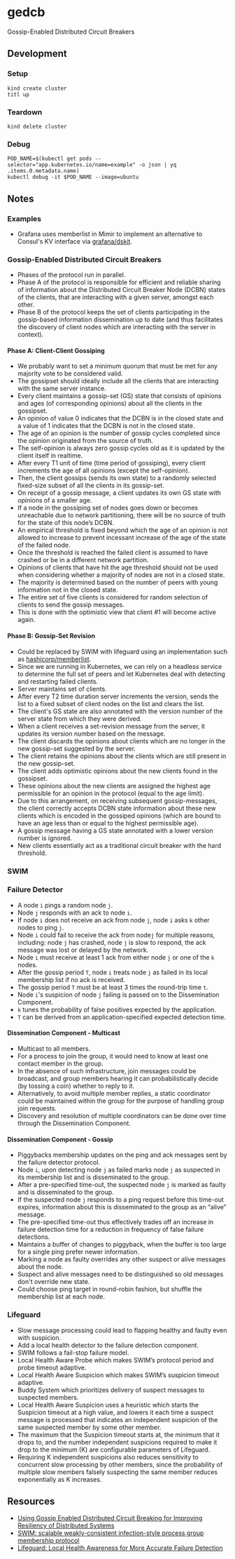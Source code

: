 # gedcb
Gossip-Enabled Distributed Circuit Breakers

## Development
### Setup
```console
kind create cluster
titl up
```

### Teardown
```console
kind delete cluster
```

### Debug
```console
POD_NAME=$(kubectl get pods --selector="app.kubernetes.io/name=example" -o json | yq .items.0.metadata.name)
kubectl debug -it $POD_NAME --image=ubuntu
```

## Notes
### Examples
- Grafana uses memberlist in Mimir to implement an alternative to Consul's KV interface  via [grafana/dskit](https://github.com/grafana/dskit/blob/main/kv/memberlist/memberlist_client.go).

### Gossip-Enabled Distributed Circuit Breakers
- Phases of the protocol run in parallel.
- Phase A of the protocol is responsible for efficient and reliable sharing of information about the Distributed Circuit Breaker Node (DCBN) states of the clients, that are interacting with a given server, amongst each other.
- Phase B of the protocol keeps the set of clients participating in the gossip-based information dissemination up to date (and thus facilitates the discovery of client nodes which are interacting with the server in context).
#### Phase A: Client-Client Gossiping
- We probably want to set a minimum quorum that must be met for any majority vote to be considered valid.
- The gossipset should ideally include all the clients that are interacting with the same server instance.
- Every client maintains a gossip-set (GS) state that consists of opinions and ages (of corresponding opinions) about all the clients in the gossipset.
- An opinion of value 0 indicates that the DCBN is in the closed state and a value of 1 indicates that the DCBN is not in the closed state.
- The age of an opinion is the number of gossip cycles completed since the opinion originated from the source of truth.
- The self-opinion is always zero gossip cycles old as it is updated by the client itself in realtime.
- After every T1 unit of time (time period of gossiping), every client increments the age of all opinions (except the self-opinion).
- Then, the client gossips (sends its own state) to a randomly selected fixed-size subset of all the clients in its gossip-set.
- On receipt of a gossip message, a client updates its own GS state with opinions of a smaller age.
- If a node in the gossiping set of nodes goes down or becomes unreachable due to network partitioning, there will be no source of truth for the state of this node’s DCBN.
- An empirical threshold is fixed beyond which the age of an opinion is not allowed to increase to prevent incessant increase of the age of the state of the failed node.
- Once the threshold is reached the failed client is assumed to have crashed or be in a different network partition.
- Opinions of clients that have hit the age threshold should not be used when considering whether a majority of nodes are not in a closed state.
- The majority is determined based on the number of peers with young information not in the closed state.
- The entire set of five clients is considered for random selection of clients to send the gossip messages.
- This is done with the optimistic view that client #1 will become active again.

#### Phase B: Gossip-Set Revision
- Could be replaced by SWIM with lifeguard using an implementation such as [hashicorp/memberlist](https://github.com/hashicorp/memberlist).
- Since we are running in Kubernetes, we can rely on a headless service to determine the full set of peers and let Kubernetes deal with detecting and restarting failed clients.
- Server maintains set of clients.
- After every T2 time duration server increments the version, sends the list to a fixed subset of client nodes on the list and clears the list.
- The client's GS state are also annotated with the version number of the server state from which they were derived.
- When a client receives a set-revision message from the server, it updates its version number based on the message.
- The client discards the opinions about clients which are no longer in the new gossip-set suggested by the server.
- The client retains the opinions about the clients which are still present in the new gossip-set.
- The client adds optimistic opinions about the new clients found in the gossipset.
- These opinions about the new clients are assigned the highest age permissible for an opinion in the protocol (equal to the age limit).
- Due to this arrangement, on receiving subsequent gossip-messages, the client correctly accepts DCBN state information about these new clients which is encoded in the gossiped opinions (which are bound to have an age less than or equal to the highest permissible age).
- A gossip message having a GS state annotated with a lower version number is ignored.
- New clients essentially act as a traditional circuit breaker with the hard threshold.

### SWIM
### Failure Detector
- A node `i` pings a random node `j`.
- Node `j` responds with an ack to node `i`.
- If node `i` does not receive an ack from node `j`, node `i` asks `k` other nodes to ping `j`.
- Node `i` could fail to receive the ack from node`j` for multiple reasons, including: node `j` has crashed, node `j` is slow to respond, the ack message was lost or delayed by the network.
- Node `i` must receive at least 1 ack from either node `j` or one of the `k` nodes.
- After the gossip period `T`, node `i` treats node `j` as failed in its local membership list if no ack is received.
- The gossip period `T` must be at least 3 times the round-trip time `t`.
- Node `i`'s suspicion of node `j` failing is passed on to the Dissemination Component.
- `k` tunes the probability of false positives expected by the application.
- `T` can be derived from an application-specified expected detection time. 

#### Dissemination Component - Multicast
- Multicast to all members.
- For a process to join the group, it would need to know at least one contact member in the group.
- In the absence of such infrastructure, join messages could be broadcast, and group members hearing it can probabilistically decide (by tossing a coin) whether to reply to it.
- Alternatively, to avoid multiple member replies, a static coordinator could be maintained within the group for the purpose of handling group join requests.
- Discovery and resolution of multiple coordinators can be done over time through the Dissemination Component.

#### Dissemination Component - Gossip
- Piggybacks membership updates on the ping and ack messages sent by the failure detector protocol.
- Node `i`, upon detecting node `j` as failed marks node `j` as suspected in its membership list and is disseminated to the group.
- After a pre-specified time-out, the suspected node `j` is marked as faulty and is disseminated to the group.
- If the suspected node `j` responds to a ping request before this time-out expires, information about this is disseminated to the group as an “alive” message.
- The pre-specified time-out thus effectively trades off an increase in failure detection time for a reduction in frequency of false failure detections.
- Maintains a buffer of changes to piggyback, when the buffer is too large for a single ping prefer newer information.
- Marking a node as faulty overrides any other suspect or alive messages about the node.
- Suspect and alive messages need to be distinguished so old messages don't override new state.
- Could choose ping target in round-robin fashion, but shuffle the membership list at each node.

### Lifeguard
- Slow message processing could lead to flapping healthy and faulty even with suspicion.
- Add a local health detector to the failure detection component.
- SWIM follows a fail-stop failure model.
- Local Health Aware Probe which makes SWIM’s protocol period and probe timeout adaptive.
- Local Health Aware Suspicion which makes SWIM’s suspicion timeout adaptive.
- Buddy System which prioritizes delivery of suspect messages to suspected members.
- Local Health Aware Suspicion uses a heuristic which starts the Suspicion timeout at a high value, and lowers it each time a suspect message is processed that indicates an independent suspicion of the same suspected member by some other member.
- The maximum that the Suspicion timeout starts at, the minimum that it drops to, and the number independent suspicions required to make it drop to the minimum (K) are configurable parameters of Lifeguard.
- Requiring K independent suspicions also reduces sensitivity to concurrent slow processing by other members, since the probability of multiple slow members falsely suspecting the same member reduces exponentially as K increases.

## Resources
- [Using Gossip Enabled Distributed Circuit Breaking for Improving Resiliency of Distributed Systems](https://ieeexplore.ieee.org/document/9779693)
- [SWIM: scalable weakly-consistent infection-style process group membership protocol](https://ieeexplore.ieee.org/document/1028914)
- [Lifeguard: Local Health Awareness for More Accurate Failure Detection](https://arxiv.org/pdf/1707.00788)
